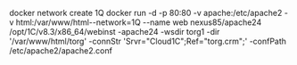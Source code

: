 docker network create 1Q
docker run -d -p 80:80  -v apache:/etc/apache2 -v  html:/var/www/html--network=1Q --name web nexus85/apache24
/opt/1C/v8.3/x86_64/webinst -apache24 -wsdir torg1 -dir '/var/www/html/torg' -connStr 'Srvr="Cloud1C";Ref="torg.crm";' -confPath /etc/apache2/apache2.conf
